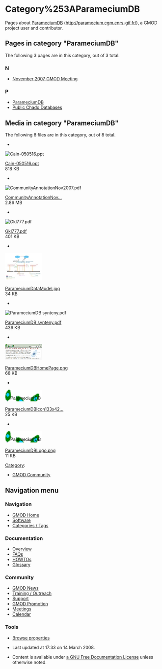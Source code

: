 



<span id="top"></span>




# <span dir="auto">Category%253AParameciumDB</span>









Pages about [ParameciumDB](ParameciumDB "ParameciumDB")
(<a href="http://paramecium.cgm.cnrs-gif.fr/" class="external free"
rel="nofollow">http://paramecium.cgm.cnrs-gif.fr/</a>), a GMOD project
user and contributor.


## Pages in category "ParameciumDB"

The following 3 pages are in this category, out of 3 total.



### N

- [November 2007 GMOD
  Meeting](November_2007_GMOD_Meeting "November 2007 GMOD Meeting")

### P

- [ParameciumDB](ParameciumDB "ParameciumDB")
- [Public Chado
  Databases](Public_Chado_Databases "Public Chado Databases")




## Media in category "ParameciumDB"

The following 8 files are in this category, out of 8 total.

- 

  

  

  <img
  src="../mediawiki/skins/common/images/icons/fileicon.png" width="120"
  height="120" alt="Cain-050516.ppt" />

  

  

  

  [Cain-050516.ppt](File:Cain-050516.ppt "File:Cain-050516.ppt")  
  818 KB  

  

  

- 

  

  

  <img
  src="../mediawiki/skins/common/images/icons/fileicon-pdf.png"
  width="120" height="120" alt="CommunityAnnotationNov2007.pdf" />

  

  

  

  [CommunityAnnotationNov...](File:CommunityAnnotationNov2007.pdf "File:CommunityAnnotationNov2007.pdf")  
  2.86 MB  

  

  

- 

  

  

  <img
  src="../mediawiki/skins/common/images/icons/fileicon-pdf.png"
  width="120" height="120" alt="Gkl777.pdf" />

  

  

  

  [Gkl777.pdf](File:Gkl777.pdf "File:Gkl777.pdf")  
  401 KB  

  

  

- 

  

  

  <img
  src="https://raw.githubusercontent.com/GMOD/gmod.github.io/main/mediawiki/images/thumb/f/fc/ParameciumDataModel.jpg/120px-ParameciumDataModel.jpg"
  width="120" height="90" alt="ParameciumDataModel.jpg" />

  

  

  

  [ParameciumDataModel.jpg](File:ParameciumDataModel.jpg "File:ParameciumDataModel.jpg")  
  34 KB  

  

  

- 

  

  

  <img
  src="../mediawiki/skins/common/images/icons/fileicon-pdf.png"
  width="120" height="120" alt="ParameciumDB synteny.pdf" />

  

  

  

  [ParameciumDB
  synteny.pdf](File:ParameciumDB_synteny.pdf "File:ParameciumDB synteny.pdf")  
  436 KB  

  

  

- 

  

  

  <img
  src="https://raw.githubusercontent.com/GMOD/gmod.github.io/main/mediawiki/images/thumb/e/e1/ParameciumDBHomePage.png/120px-ParameciumDBHomePage.png"
  width="120" height="52" alt="ParameciumDBHomePage.png" />

  

  

  

  [ParameciumDBHomePage.png](File:ParameciumDBHomePage.png "File:ParameciumDBHomePage.png")  
  68 KB  

  

  

- 

  

  

  <img
  src="https://raw.githubusercontent.com/GMOD/gmod.github.io/main/mediawiki/images/thumb/2/24/ParameciumDBIcon133x42.png/120px-ParameciumDBIcon133x42.png"
  width="120" height="38" alt="ParameciumDBIcon133x42.png" />

  

  

  

  [ParameciumDBIcon133x42...](File:ParameciumDBIcon133x42.png "File:ParameciumDBIcon133x42.png")  
  25 KB  

  

  

- 

  

  

  <img
  src="https://raw.githubusercontent.com/GMOD/gmod.github.io/main/mediawiki/images/thumb/6/60/ParameciumDBLogo.png/120px-ParameciumDBLogo.png"
  width="120" height="38" alt="ParameciumDBLogo.png" />

  

  

  

  [ParameciumDBLogo.png](File:ParameciumDBLogo.png "File:ParameciumDBLogo.png")  
  11 KB  

  

  





[Category](Special%253ACategories "Special%253ACategories"):

- [GMOD Community](Category%253AGMOD_Community "Category%253AGMOD Community")






## Navigation menu









### Navigation



- <span id="n-GMOD-Home">[GMOD Home](Main_Page)</span>
- <span id="n-Software">[Software](GMOD_Components)</span>
- <span id="n-Categories-.2F-Tags">[Categories /
  Tags](Categories)</span>




### Documentation



- <span id="n-Overview">[Overview](Overview)</span>
- <span id="n-FAQs">[FAQs](Category%253AFAQ)</span>
- <span id="n-HOWTOs">[HOWTOs](Category%253AHOWTO)</span>
- <span id="n-Glossary">[Glossary](Glossary)</span>




### Community



- <span id="n-GMOD-News">[GMOD News](GMOD_News)</span>
- <span id="n-Training-.2F-Outreach">[Training /
  Outreach](Training_and_Outreach)</span>
- <span id="n-Support">[Support](Support)</span>
- <span id="n-GMOD-Promotion">[GMOD Promotion](GMOD_Promotion)</span>
- <span id="n-Meetings">[Meetings](Meetings)</span>
- <span id="n-Calendar">[Calendar](Calendar)</span>




### Tools

- <span id="t-smwbrowselink"><a href="Special%253ABrowse/Category%253AParameciumDB" rel="smw-browse">Browse
  properties</a></span>



- <span id="footer-info-lastmod">Last updated at 17:33 on 14 March
  2008.</span>
<!-- - <span id="footer-info-viewcount">16,762 page views.</span> -->
- <span id="footer-info-copyright">Content is available under
  <a href="http://www.gnu.org/licenses/fdl-1.3.html" class="external"
  rel="nofollow">a GNU Free Documentation License</a> unless otherwise
  noted.</span>

<!-- -->



<!-- -->




